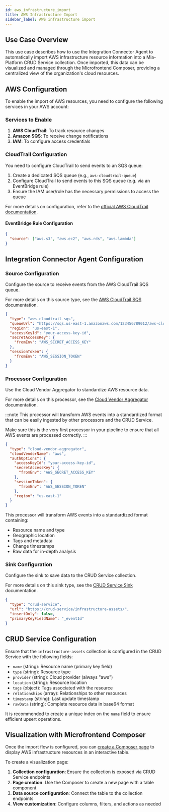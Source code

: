 ```yaml
---
id: aws_infrastructure_import
title: AWS Infrastructure Import
sidebar_label: AWS infrastructure import
---
```


<!--
WARNING: this file was automatically generated by Mia-Platform Doc Aggregator.
DO NOT MODIFY IT BY HAND.
Instead, modify the source file and run the aggregator to regenerate this file.
-->

## Use Case Overview

This use case describes how to use the Integration Connector Agent to automatically import
AWS infrastructure resource information into a Mia-Platform CRUD Service
collection. Once imported, this data can be visualized and managed through the Microfrontend
Composer, providing a centralized view of the organization's cloud resources.

## AWS Configuration

To enable the import of AWS resources, you need to configure the following services in your AWS account:

### Services to Enable

1. **AWS CloudTrail**: To track resource changes
1. **Amazon SQS**: To receive change notifications
1. **IAM**: To configure access credentials

### CloudTrail Configuration

You need to configure CloudTrail to send events to an SQS queue:

1. Create a dedicated SQS queue (e.g., `aws-cloudtrail-queue`)
1. Configure CloudTrail to send events to this SQS queue (e.g. via an EventBridge rule)
1. Ensure the IAM user/role has the necessary permissions to access the queue

For more details on configuration, refer to the [official AWS CloudTrail documentation](https://docs.aws.amazon.com/cloudtrail/latest/userguide/getting_started.html).

#### EventBridge Rule Configuration

```json
{
  "source": ["aws.s3", "aws.ec2", "aws.rds", "aws.lambda"]
}
```

## Integration Connector Agent Configuration

### Source Configuration

Configure the source to receive events from the AWS CloudTrail SQS queue.

For more details on this source type, see the
[AWS CloudTrail SQS](/runtime_suite/integration-connector-agent/sources/50_aws_cloudtrail_sqs.md) documentation.

```json
{
  "type": "aws-cloudtrail-sqs",
  "queueUrl": "https://sqs.us-east-1.amazonaws.com/123456789012/aws-cloudtrail-queue",
  "region": "us-east-1",
  "accessKeyId": "your-access-key-id",
  "secretAccessKey": {
    "fromEnv": "AWS_SECRET_ACCESS_KEY"
  },
  "sessionToken": {
    "fromEnv": "AWS_SESSION_TOKEN"
  }
}
```

### Processor Configuration

Use the Cloud Vendor Aggregator to standardize AWS resource data.

For more details on this processor, see the
[Cloud Vendor Aggregator](/runtime_suite/integration-connector-agent/processors/40_cloud_vendor_aggregator.md) documentation.

:::note
This processor will transform AWS events into a standardized format that can be easily ingested by other processors
and the CRUD Service.

Make sure this is the very first processor in your pipeline to ensure that all AWS events are processed correctly.
:::

```json
{
  "type": "cloud-vendor-aggregator",
  "cloudVendorName": "aws",
  "authOptions": {
    "accessKeyId": "your-access-key-id",
    "secretAccessKey": {
      "fromEnv": "AWS_SECRET_ACCESS_KEY"
    },
    "sessionToken": {
      "fromEnv": "AWS_SESSION_TOKEN"
    },
    "region": "us-east-1"
  }
}
```

This processor will transform AWS events into a standardized format containing:

- Resource name and type
- Geographic location
- Tags and metadata
- Change timestamps
- Raw data for in-depth analysis

### Sink Configuration

Configure the sink to save data to the CRUD Service collection.

For more details on this sink type, see the [CRUD Service Sink](/runtime_suite/integration-connector-agent/sinks/30_crudservice.md) documentation.

```json
{
  "type": "crud-service",
  "url": "https://crud-service/infrastructure-assets/",
  "insertOnly": false,
  "primaryKeyFieldName": "_eventId"
}
```

## CRUD Service Configuration

Ensure that the `infrastructure-assets` collection is configured in the CRUD Service with the following fields:

- `name` (string): Resource name (primary key field)
- `type` (string): Resource type
- `provider` (string): Cloud provider (always "aws")
- `location` (string): Resource location
- `tags` (object): Tags associated with the resource
- `relationships` (array): Relationships to other resources
- `timestamp` (string): Last update timestamp
- `rawData` (string): Complete resource data in base64 format

It is recommended to create a unique index on the `name` field to ensure efficient upsert operations.

## Visualization with Microfrontend Composer

Once the import flow is configured, you can
[create a Composer page](/microfrontend-composer/overview.md) to
display AWS infrastructure resources in an interactive table.

To create a visualization page:

1. **Collection configuration**: Ensure the collection is exposed via CRUD Service endpoints
1. **Page creation**: Use the Composer to create a new page with a table component
1. **Data source configuration**: Connect the table to the collection endpoints
1. **View customization**: Configure columns, filters, and actions as needed
